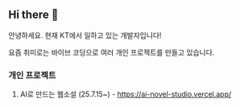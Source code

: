 ## Hi there 👋

안녕하세요. 현재 KT에서 일하고 있는 개발자입니다!

요즘 취미로는 바이브 코딩으로 여러 개인 프로젝트를 만들고 있습니다.

### 개인 프로젝트
1. AI로 만드는 웹소설 (25.7.15~) - https://ai-novel-studio.vercel.app/




<!--
**jae464/jae464** is a ✨ _special_ ✨ repository because its `README.md` (this file) appears on your GitHub profile.

Here are some ideas to get you started:

- 🔭 I’m currently working on ...
- 🌱 I’m currently learning ...
- 👯 I’m looking to collaborate on ...
- 🤔 I’m looking for help with ...
- 💬 Ask me about ...
- 📫 How to reach me: ...
- 😄 Pronouns: ...
- ⚡ Fun fact: ...
-->
